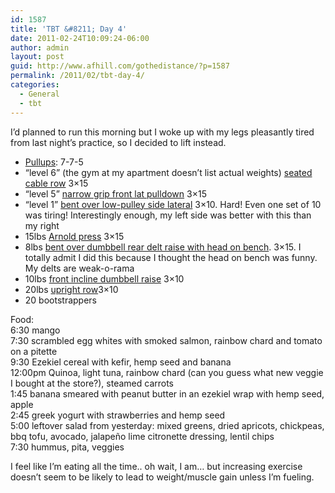 ```yaml
---
id: 1587
title: 'TBT &#8211; Day 4'
date: 2011-02-24T10:09:24-06:00
author: admin
layout: post
guid: http://www.afhill.com/gothedistance/?p=1587
permalink: /2011/02/tbt-day-4/
categories:
  - General
  - tbt
---
```

I&#8217;d planned to run this morning but I woke up with my legs pleasantly tired from last night&#8217;s practice, so I decided to lift instead.

  * [Pullups](http://www.bodybuilding.com/exercises/detail/view/name/pullups): 7-7-5
  * &#8220;level 6&#8221; (the gym at my apartment doesn&#8217;t list actual weights) [seated cable row](http://www.bodybuilding.com/exercises/detail/view/name/seated-cable-rows) 3&#215;15
  * &#8220;level 5&#8221; [narrow grip front lat pulldown](http://www.bodybuilding.com/exercises/detail/view/name/close-grip-front-lat-pulldown) 3&#215;15
  * &#8220;level 1&#8221; [bent over low-pulley side lateral](http://www.bodybuilding.com/exercises/detail/view/name/bent-over-low-pulley-side-lateral) 3&#215;10. Hard! Even one set of 10 was tiring! Interestingly enough, my left side was better with this than my right
  * 15lbs [Arnold press](http://www.bodybuilding.com/exercises/detail/view/name/arnold-dumbbell-press) 3&#215;15
  * 8lbs [bent over dumbbell rear delt raise with head on bench](http://www.bodybuilding.com/exercises/detail/view/name/bent-over-dumbbell-rear-delt-raise-with-head-on-bench). 3&#215;15. I totally admit I did this because I thought the head on bench was funny. My delts are weak-o-rama
  * 10lbs [front incline dumbbell raise](http://www.bodybuilding.com/exercises/detail/view/name/front-incline-dumbbell-raise) 3&#215;10
  * 20lbs [upright row](http://www.bodybuilding.com/exercises/detail/view/name/upright-barbell-row)3&#215;10
  * 20 bootstrappers

Food:  
6:30 mango  
7:30 scrambled egg whites with smoked salmon, rainbow chard and tomato on a pitette  
9:30 Ezekiel cereal with kefir, hemp seed and banana  
12:00pm Quinoa, light tuna, rainbow chard (can you guess what new veggie I bought at the store?), steamed carrots  
1:45 banana smeared with peanut butter in an ezekiel wrap with hemp seed, apple  
2:45 greek yogurt with strawberries and hemp seed  
5:00 leftover salad from yesterday: mixed greens, dried apricots, chickpeas, bbq tofu, avocado, jalapeño lime citronette dressing, lentil chips  
7:30 hummus, pita, veggies

I feel like I&#8217;m eating all the time.. oh wait, I am&#8230; but increasing exercise doesn&#8217;t seem to be likely to lead to weight/muscle gain unless I&#8217;m fueling.
